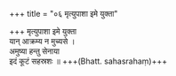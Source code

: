 +++
title = "०६ मृत्युपाशा इमे युक्ता"

+++
मृत्युपाशा इमे युक्ता  
यान् आक्रम्य न मुच्यसे ।  
अमुष्या हन्तु सेनाया  
इदं कूटं सहस्रशः ॥ +++(Bhatt. sahasrahaṃ)+++